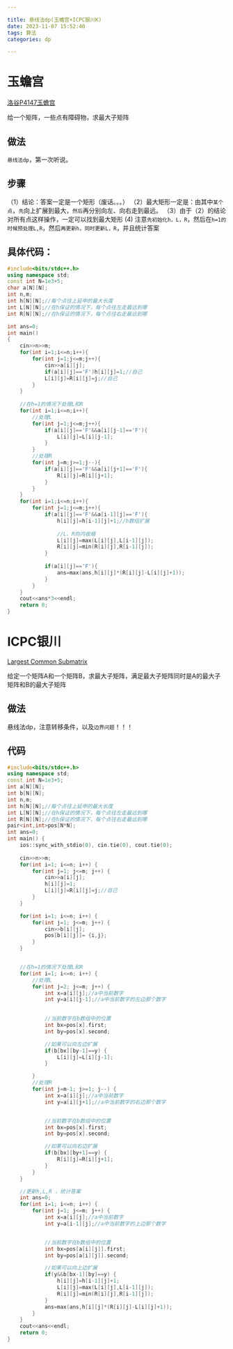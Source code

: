 ```yaml
---

title: 悬线法dp(玉蟾宫+ICPC银川K)
date: 2023-11-07 15:52:40
tags: 算法
categories: dp

---
```




# 玉蟾宫

[洛谷P4147玉蟾宫](https://www.luogu.com.cn/problem/P4147)

给一个矩阵，一些点有障碍物，求最大子矩阵



## 做法

`悬线法dp`，第一次听说。

## 步骤

（1）结论：答案一定是一个矩形（废话。。。）
（2）最大矩形一定是：由其中`某个点`，`先`向上扩展到最大，`然后`再分别向左、向右走到最远。
（3）由于（2）的结论对所有点这样操作，一定可以找到最大矩形
  (4)  注意`先初始化h，L，R`，然后在`h=1的时候预处理L,R`，然后`再更新h，同时更新L，R`，并且统计答案   



## 具体代码：

```cpp
#include<bits/stdc++.h>
using namespace std;
const int N=1e3+5;
char a[N][N];
int n,m;
int h[N][N];//每个点往上延申的最大长度
int L[N][N];//在h保证的情况下，每个点往左走最远到哪
int R[N][N];//在h保证的情况下，每个点往右走最远到哪

int ans=0; 
int main()
{
	cin>>n>>m;
	for(int i=1;i<=n;i++){
		for(int j=1;j<=m;j++){
			cin>>a[i][j];
			if(a[i][j]=='F')h[i][j]=1;//自己
			L[i][j]=R[i][j]=j;//自己 
		}
	}
	
	//在h=1的情况下处理L和R 
	for(int i=1;i<=n;i++){
		//处理L 
		for(int j=1;j<=m;j++){
			if(a[i][j]=='F'&&a[i][j-1]=='F'){
				L[i][j]=L[i][j-1];
			} 
		} 
		//处理R 
		for(int j=m;j>=1;j--){
			if(a[i][j]=='F'&&a[i][j+1]=='F'){
				R[i][j]=R[i][j+1];
			} 
		}
	}
	for(int i=1;i<=n;i++){
		for(int j=1;j<=m;j++){
			if(a[i][j]=='F'&&a[i-1][j]=='F'){
				h[i][j]=h[i-1][j]+1;//h数组扩展 
				
				//L、R向内收缩 
				L[i][j]=max(L[i][j],L[i-1][j]);
				R[i][j]=min(R[i][j],R[i-1][j]); 
			}
			
			if(a[i][j]=='F'){
				ans=max(ans,h[i][j]*(R[i][j]-L[i][j]+1));
			}
		}
	} 
	cout<<ans*3<<endl;
	return 0;
} 
```









# ICPC银川

[Largest Common Submatrix](https://codeforces.com/gym/104021/problem/K)

给定一个矩阵A和一个矩阵B，求最大子矩阵，满足最大子矩阵同时是A的最大子矩阵和B的最大子矩阵

## 做法

悬线法dp，注意转移条件，以及`边界问题`！！！



## 代码

```cpp
#include<bits/stdc++.h>
using namespace std;
const int N=1e3+5;
int a[N][N];
int b[N][N];
int n,m;
int h[N][N];//每个点往上延申的最大长度
int L[N][N];//在h保证的情况下，每个点往左走最远到哪
int R[N][N];//在h保证的情况下，每个点往右走最远到哪
pair<int,int>pos[N*N];
int ans=0;
int main() {
	ios::sync_with_stdio(0), cin.tie(0), cout.tie(0);
	
	cin>>n>>m;
	for(int i=1; i<=n; i++) {
		for(int j=1; j<=m; j++) {
			cin>>a[i][j];
			h[i][j]=1;
			L[i][j]=R[i][j]=j;//自己
		}
	}

	for(int i=1; i<=n; i++) {
		for(int j=1; j<=m; j++) {
			cin>>b[i][j];
			pos[b[i][j]]= {i,j};
		}
	}


	//在h=1的情况下处理L和R
	for(int i=1; i<=n; i++) {
		//处理L
		for(int j=2; j<=m; j++) {
			int x=a[i][j];//a中当前数字
			int y=a[i][j-1];//a中当前数字的左边那个数字

			
			//当前数字在b数组中的位置
			int bx=pos[x].first;
			int by=pos[x].second;

			//如果可以向左边扩展
			if(b[bx][by-1]==y) {
				L[i][j]=L[i][j-1];
			}

		}
		//处理R
		for(int j=m-1; j>=1; j--) {
			int x=a[i][j];//a中当前数字
			int y=a[i][j+1];//a中当前数字的右边那个数字


			//当前数字在b数组中的位置
			int bx=pos[x].first;
			int by=pos[x].second;

			//如果可以向右边扩展
			if(b[bx][by+1]==y) {
				R[i][j]=R[i][j+1];
			}
		}
	}

	//更新h,L,R ，统计答案
	int ans=0;
	for(int i=1; i<=n; i++) {
		for(int j=1; j<=m; j++) {
			int x=a[i][j];//a中当前数字
			int y=a[i-1][j];//a中当前数字的上边那个数字


			//当前数字在b数组中的位置
			int bx=pos[a[i][j]].first;
			int by=pos[a[i][j]].second;

			//如果可以向上边扩展
			if(y&&b[bx-1][by]==y) {
				h[i][j]=h[i-1][j]+1;
				L[i][j]=max(L[i][j],L[i-1][j]);
				R[i][j]=min(R[i][j],R[i-1][j]);
			}
			ans=max(ans,h[i][j]*(R[i][j]-L[i][j]+1));
		}
	}
	cout<<ans<<endl;
	return 0;
}
```



